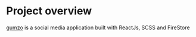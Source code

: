 # Project overview
[gumzo](https://gumzo.web.app) is a social media application built with ReactJs, SCSS and FireStore